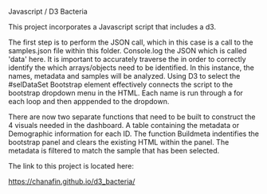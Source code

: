 Javascript / D3 Bacteria 

This project incorporates a Javascript script that includes a d3.

The first step is to perform the JSON call, which in this case is a call to the samples.json file within this folder. Console.log the JSON which is called 'data' here. It is important to accurately traverse the in order to correctly identify the which arrays/objects need to be identified. In this instance, the names, metadata and samples will be analyzed. Using D3 to select the #selDataSet Bootstrap element effectively connects the script to the bootstrap dropdown menu in the HTML. Each name is run through a for each loop and then apppended to the dropdown. 

 There are now two separate functions that need to be built to construct the 4 visuals needed in the dashboard. A table containing the metadata or Demographic information for each ID. The function Buildmeta indentifies the bootstrap panel and clears the existing HTML within the panel. The metadata is filtered to match the sample that has been selected. 

The link to this project is located here: 

https://chanafin.github.io/d3_bacteria/

